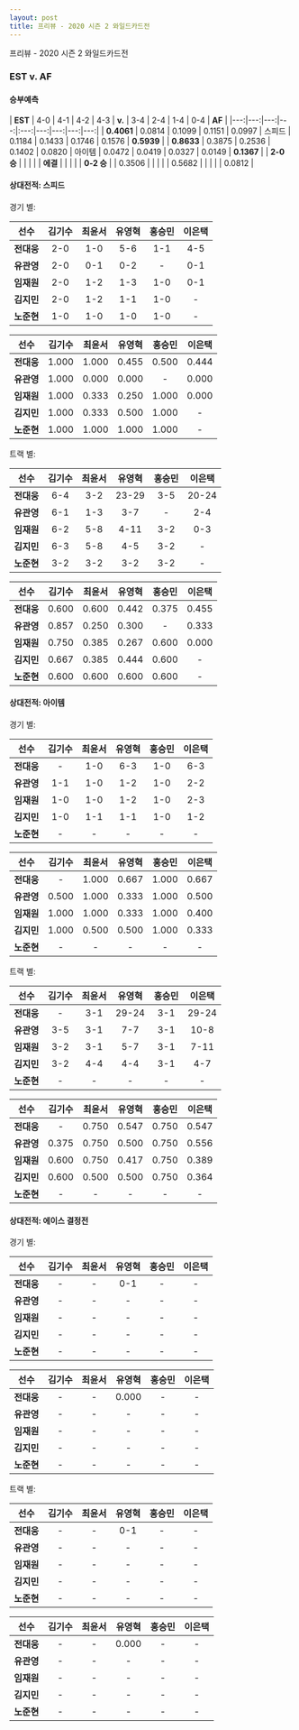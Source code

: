 ```yaml
---
layout: post
title: 프리뷰 - 2020 시즌 2 와일드카드전
---
```

프리뷰 - 2020 시즌 2 와일드카드전

### EST v. AF

#### 승부예측

| __EST__ | 4-0 | 4-1 | 4-2 | 4-3 | __v.__ | 3-4 | 2-4 | 1-4 | 0-4 | __AF__ |
|---:|---:|---:|---:|:---:|---:|---:|---:|---:|
| __0.4061__ | 0.0814 | 0.1099 | 0.1151 | 0.0997 | 스피드 | 0.1184 | 0.1433 | 0.1746 | 0.1576 | __0.5939__ |
| __0.8633__ | 0.3875 | 0.2536 | 0.1402 | 0.0820 | 아이템 | 0.0472 | 0.0419 | 0.0327 | 0.0149 | __0.1367__ |
| __2-0 승__ | | | | | __에결__ | | | | | __0-2 승__ |
| 0.3506 | | | | | 0.5682 | | | | | 0.0812 |

#### 상대전적: 스피드


경기 별: 

| 선수 | __김기수__ | __최윤서__ | __유영혁__ | __홍승민__ | __이은택__ |
|:---:|:---:|:---:|:---:|:---:|:---:|
| __전대웅__ | 2-0 | 1-0 | 5-6 | 1-1 | 4-5 |
| __유관영__ | 2-0 | 0-1 | 0-2 | - | 0-1 |
| __임재원__ | 2-0 | 1-2 | 1-3 | 1-0 | 0-1 |
| __김지민__ | 2-0 | 1-2 | 1-1 | 1-0 | - |
| __노준현__ | 1-0 | 1-0 | 1-0 | 1-0 | - |

| 선수 | __김기수__ | __최윤서__ | __유영혁__ | __홍승민__ | __이은택__ |
|:---:|:---:|:---:|:---:|:---:|:---:|
| __전대웅__ | 1.000 | 1.000 | 0.455 | 0.500 | 0.444 |
| __유관영__ | 1.000 | 0.000 | 0.000 | - | 0.000 |
| __임재원__ | 1.000 | 0.333 | 0.250 | 1.000 | 0.000 |
| __김지민__ | 1.000 | 0.333 | 0.500 | 1.000 | - |
| __노준현__ | 1.000 | 1.000 | 1.000 | 1.000 | - |

트랙 별: 

| 선수 | __김기수__ | __최윤서__ | __유영혁__ | __홍승민__ | __이은택__ |
|:---:|:---:|:---:|:---:|:---:|:---:|
| __전대웅__ | 6-4 | 3-2 | 23-29 | 3-5 | 20-24 |
| __유관영__ | 6-1 | 1-3 | 3-7 | - | 2-4 |
| __임재원__ | 6-2 | 5-8 | 4-11 | 3-2 | 0-3 |
| __김지민__ | 6-3 | 5-8 | 4-5 | 3-2 | - |
| __노준현__ | 3-2 | 3-2 | 3-2 | 3-2 | - |

| 선수 | __김기수__ | __최윤서__ | __유영혁__ | __홍승민__ | __이은택__ |
|:---:|:---:|:---:|:---:|:---:|:---:|
| __전대웅__ | 0.600 | 0.600 | 0.442 | 0.375 | 0.455 |
| __유관영__ | 0.857 | 0.250 | 0.300 | - | 0.333 |
| __임재원__ | 0.750 | 0.385 | 0.267 | 0.600 | 0.000 |
| __김지민__ | 0.667 | 0.385 | 0.444 | 0.600 | - |
| __노준현__ | 0.600 | 0.600 | 0.600 | 0.600 | - |

#### 상대전적: 아이템


경기 별: 

| 선수 | __김기수__ | __최윤서__ | __유영혁__ | __홍승민__ | __이은택__ |
|:---:|:---:|:---:|:---:|:---:|:---:|
| __전대웅__ | - | 1-0 | 6-3 | 1-0 | 6-3 |
| __유관영__ | 1-1 | 1-0 | 1-2 | 1-0 | 2-2 |
| __임재원__ | 1-0 | 1-0 | 1-2 | 1-0 | 2-3 |
| __김지민__ | 1-0 | 1-1 | 1-1 | 1-0 | 1-2 |
| __노준현__ | - | - | - | - | - |

| 선수 | __김기수__ | __최윤서__ | __유영혁__ | __홍승민__ | __이은택__ |
|:---:|:---:|:---:|:---:|:---:|:---:|
| __전대웅__ | - | 1.000 | 0.667 | 1.000 | 0.667 |
| __유관영__ | 0.500 | 1.000 | 0.333 | 1.000 | 0.500 |
| __임재원__ | 1.000 | 1.000 | 0.333 | 1.000 | 0.400 |
| __김지민__ | 1.000 | 0.500 | 0.500 | 1.000 | 0.333 |
| __노준현__ | - | - | - | - | - |

트랙 별: 

| 선수 | __김기수__ | __최윤서__ | __유영혁__ | __홍승민__ | __이은택__ |
|:---:|:---:|:---:|:---:|:---:|:---:|
| __전대웅__ | - | 3-1 | 29-24 | 3-1 | 29-24 |
| __유관영__ | 3-5 | 3-1 | 7-7 | 3-1 | 10-8 |
| __임재원__ | 3-2 | 3-1 | 5-7 | 3-1 | 7-11 |
| __김지민__ | 3-2 | 4-4 | 4-4 | 3-1 | 4-7 |
| __노준현__ | - | - | - | - | - |

| 선수 | __김기수__ | __최윤서__ | __유영혁__ | __홍승민__ | __이은택__ |
|:---:|:---:|:---:|:---:|:---:|:---:|
| __전대웅__ | - | 0.750 | 0.547 | 0.750 | 0.547 |
| __유관영__ | 0.375 | 0.750 | 0.500 | 0.750 | 0.556 |
| __임재원__ | 0.600 | 0.750 | 0.417 | 0.750 | 0.389 |
| __김지민__ | 0.600 | 0.500 | 0.500 | 0.750 | 0.364 |
| __노준현__ | - | - | - | - | - |

#### 상대전적: 에이스 결정전


경기 별: 

| 선수 | __김기수__ | __최윤서__ | __유영혁__ | __홍승민__ | __이은택__ |
|:---:|:---:|:---:|:---:|:---:|:---:|
| __전대웅__ | - | - | 0-1 | - | - |
| __유관영__ | - | - | - | - | - |
| __임재원__ | - | - | - | - | - |
| __김지민__ | - | - | - | - | - |
| __노준현__ | - | - | - | - | - |

| 선수 | __김기수__ | __최윤서__ | __유영혁__ | __홍승민__ | __이은택__ |
|:---:|:---:|:---:|:---:|:---:|:---:|
| __전대웅__ | - | - | 0.000 | - | - |
| __유관영__ | - | - | - | - | - |
| __임재원__ | - | - | - | - | - |
| __김지민__ | - | - | - | - | - |
| __노준현__ | - | - | - | - | - |

트랙 별: 

| 선수 | __김기수__ | __최윤서__ | __유영혁__ | __홍승민__ | __이은택__ |
|:---:|:---:|:---:|:---:|:---:|:---:|
| __전대웅__ | - | - | 0-1 | - | - |
| __유관영__ | - | - | - | - | - |
| __임재원__ | - | - | - | - | - |
| __김지민__ | - | - | - | - | - |
| __노준현__ | - | - | - | - | - |

| 선수 | __김기수__ | __최윤서__ | __유영혁__ | __홍승민__ | __이은택__ |
|:---:|:---:|:---:|:---:|:---:|:---:|
| __전대웅__ | - | - | 0.000 | - | - |
| __유관영__ | - | - | - | - | - |
| __임재원__ | - | - | - | - | - |
| __김지민__ | - | - | - | - | - |
| __노준현__ | - | - | - | - | - |